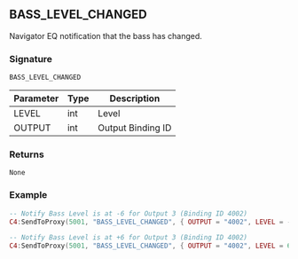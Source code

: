 ## BASS\_LEVEL\_CHANGED

Navigator EQ notification that the bass has changed.


### Signature

`BASS_LEVEL_CHANGED`


| Parameter | Type | Description       |
| --------- | ---- | ----------------- |
| LEVEL     | int  | Level             |
| OUTPUT    | int  | Output Binding ID |


### Returns

`None`


### Example

```lua
-- Notify Bass Level is at -6 for Output 3 (Binding ID 4002)
C4:SendToProxy(5001, "BASS_LEVEL_CHANGED", { OUTPUT = "4002", LEVEL = -6 }, "NOTIFY") 

-- Notify Bass Level is at +6 for Output 3 (Binding ID 4002)
C4:SendToProxy(5001, "BASS_LEVEL_CHANGED", { OUTPUT = "4002", LEVEL = 6 }, "NOTIFY")
```
